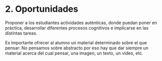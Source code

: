 # 2\. Oportunidades

Proponer a los estudiantes actividades auténticas, donde puedan poner en práctica, desarrollar diferentes procesos cognitivos e implicarse en las distintas tareas.

Es importante ofrecer al alumno un material determinado sobre el que pensar: No pensamos sobre abstracto por eso hay que dar siempre un material acerca del cual pensar, una imagen, un texto, un vídeo, etc.